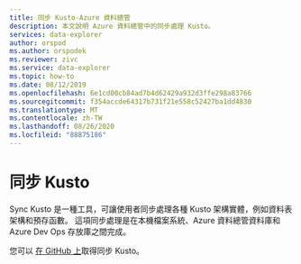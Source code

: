 ```yaml
---
title: 同步 Kusto-Azure 資料總管
description: 本文說明 Azure 資料總管中的同步處理 Kusto。
services: data-explorer
author: orspod
ms.author: orspodek
ms.reviewer: zivc
ms.service: data-explorer
ms.topic: how-to
ms.date: 08/12/2019
ms.openlocfilehash: 6e1cd00cb84ad7b4d62429a932d3ffe298a83766
ms.sourcegitcommit: f354accde64317b731f21e558c52427ba1dd4830
ms.translationtype: MT
ms.contentlocale: zh-TW
ms.lasthandoff: 08/26/2020
ms.locfileid: "88875186"
---
```

# <a name="sync-kusto"></a>同步 Kusto

Sync Kusto 是一種工具，可讓使用者同步處理各種 Kusto 架構實體，例如資料表架構和預存函數。 這項同步處理是在本機檔案系統、Azure 資料總管資料庫和 Azure Dev Ops 存放庫之間完成。

您可以 [在 GitHub 上](https://github.com/microsoft/synckusto)取得同步 Kusto。